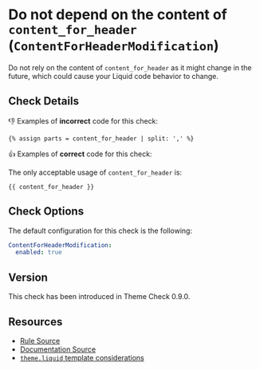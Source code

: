 # Do not depend on the content of `content_for_header` (`ContentForHeaderModification`)

Do not rely on the content of `content_for_header` as it might change in the future, which could cause your Liquid code behavior to change.

## Check Details

:-1: Examples of **incorrect** code for this check:

```liquid
{% assign parts = content_for_header | split: ',' %}
```

:+1: Examples of **correct** code for this check:

The only acceptable usage of `content_for_header` is:

```liquid
{{ content_for_header }}
```

## Check Options

The default configuration for this check is the following:

```yaml
ContentForHeaderModification:
  enabled: true
```

## Version

This check has been introduced in Theme Check 0.9.0.

## Resources

- [Rule Source][codesource]
- [Documentation Source][docsource]
- [`theme.liquid` template considerations][considerations]

[codesource]: /lib/theme_check/checks/check_class_name.rb
[docsource]: /docs/checks/check_class_name.md
[considerations]: https://shopify.dev/docs/themes/theme-templates/theme-liquid#template-considerations
